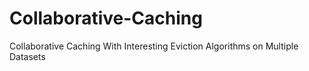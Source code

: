 # Collaborative-Caching
Collaborative Caching  With Interesting Eviction Algorithms  on Multiple Datasets
